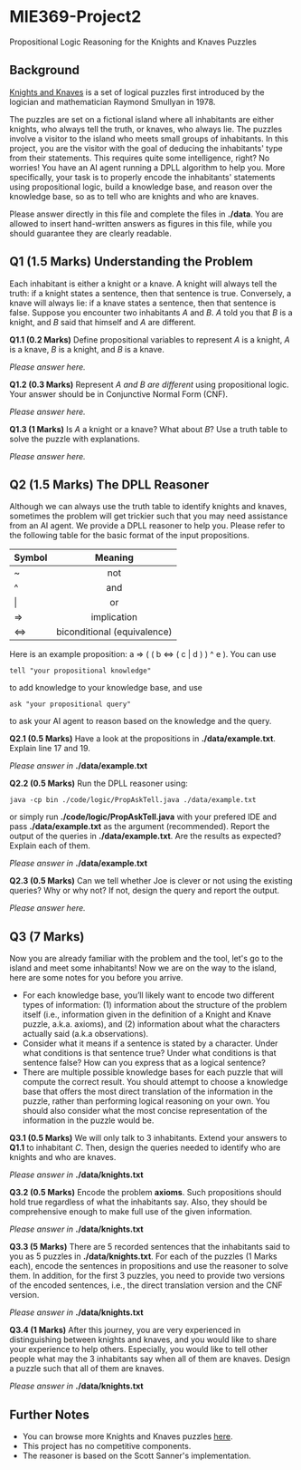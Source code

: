 # MIE369-Project2
Propositional Logic Reasoning for the Knights and Knaves Puzzles


## Background
[Knights and Knaves](https://en.wikipedia.org/wiki/Knights_and_Knaves) is a set of logical puzzles first introduced by the logician and mathematician Raymond Smullyan in 1978.

The puzzles are set on a fictional island where all inhabitants are either knights, who always tell the truth, or knaves, who always lie. The puzzles involve a visitor to the island who meets small groups of inhabitants. In this project, you are the visitor with the goal of deducing the inhabitants' type from their statements. This requires quite some intelligence, right? No worries! You have an AI agent running a DPLL algorithm to help you. More specifically, your task is to properly encode the inhabitants' statements using propositional logic, build a knowledge base, and reason over the knowledge base, so as to tell who are knights and who are knaves.

Please answer directly in this file and complete the files in **./data**. You are allowed to insert hand-written answers as figures in this file, while you should guarantee they are clearly readable.

## Q1 (1.5 Marks) Understanding the Problem
Each inhabitant is either a knight or a knave. A knight will always tell the truth: if a knight states a sentence, then that sentence is true. Conversely, a knave will always lie: if a knave states a sentence, then that sentence is false. Suppose you encounter two inhabitants *A* and *B*. *A* told you that *B* is a knight, and *B* said that himself and *A* are different.

**Q1.1 (0.2 Marks)** Define propositional variables to represent *A* is a knight, *A* is a knave, *B* is a knight, and *B* is a knave.

*Please answer here.*

**Q1.2 (0.3 Marks)** Represent *A and B are different* using propositional logic. Your answer should be in Conjunctive Normal Form (CNF).

*Please answer here.*

**Q1.3 (1 Marks)** Is *A* a knight or a knave? What about *B*? Use a truth table to solve the puzzle with explanations.

*Please answer here.*

## Q2 (1.5 Marks) The DPLL Reasoner
Although we can always use the truth table to identify knights and knaves, sometimes the problem will get trickier such that you may need assistance from an AI agent. We provide a DPLL reasoner to help you. Please refer to the following table for the basic format of the input propositions.

| Symbol | Meaning |
| ------ |:-------:|
| ~      | not     |
| ^      | and     |
| &#124; | or      |
| =>     | implication      |
| <=> | biconditional (equivalence) |

Here is an example proposition: a => ( ( b <=> ( c | d ) ) ^ e ). You can use

    tell "your propositional knowledge"
to add knowledge to your knowledge base, and use

    ask "your propositional query"
to ask your AI agent to reason based on the knowledge and the query.

**Q2.1 (0.5 Marks)** Have a look at the propositions in **./data/example.txt**. Explain line 17 and 19.

*Please answer in* **./data/example.txt**

**Q2.2 (0.5 Marks)** Run the DPLL reasoner using:

    java -cp bin ./code/logic/PropAskTell.java ./data/example.txt
or simply run **./code/logic/PropAskTell.java** with your prefered IDE and pass **./data/example.txt** as the argument (recommended).
Report the output of the queries in **./data/example.txt**. Are the results as expected? Explain each of them.

*Please answer in* **./data/example.txt**

**Q2.3 (0.5 Marks)** Can we tell whether Joe is clever or not using the existing queries? Why or why not? If not, design the query and report the output.

*Please answer here.*

## Q3 (7 Marks) 
Now you are already familiar with the problem and the tool, let's go to the island and meet some inhabitants! Now we are on the way to the island, here are some notes for you before you arrive.

* For each knowledge base, you’ll likely want to encode two different types of information: (1) information about the structure of the problem itself (i.e., information given in the definition of a Knight and Knave puzzle, a.k.a. axioms), and (2) information about what the characters actually said (a.k.a observations).
* Consider what it means if a sentence is stated by a character. Under what conditions is that sentence true? Under what conditions is that sentence false? How can you express that as a logical sentence?
* There are multiple possible knowledge bases for each puzzle that will compute the correct result. You should attempt to choose a knowledge base that offers the most direct translation of the information in the puzzle, rather than performing logical reasoning on your own. You should also consider what the most concise representation of the information in the puzzle would be.

**Q3.1 (0.5 Marks)** We will only talk to 3 inhabitants. Extend your answers to **Q1.1** to inhabitant *C*. Then, design the queries needed to identify who are knights and who are knaves.

*Please answer in* **./data/knights.txt**

**Q3.2 (0.5 Marks)** Encode the problem **axioms**. Such propositions should hold true regardless of what the inhabitants say. Also, they should be comprehensive enough to make full use of the given information.

*Please answer in* **./data/knights.txt**

**Q3.3 (5 Marks)** There are 5 recorded sentences that the inhabitants said to you as 5 puzzles in **./data/knights.txt**.
For each of the puzzles (1 Marks each), encode the sentences in propositions and use the reasoner to solve them. In addition, for the first 3 puzzles, you need to provide two versions of the encoded sentences, i.e., the direct translation version and the CNF version.

*Please answer in* **./data/knights.txt**

**Q3.4 (1 Marks)** After this journey, you are very experienced in distinguishing between knights and knaves, and you would like to share your experience to help others. Especially, you would like to tell other people what may the 3 inhabitants say when all of them are knaves. Design a puzzle such that all of them are knaves.

*Please answer in* **./data/knights.txt**

## Further Notes
* You can browse more Knights and Knaves puzzles [here](https://philosophy.hku.hk/think/logic/knights.php).
* This project has no competitive components.
* The reasoner is based on the Scott Sanner's implementation.
